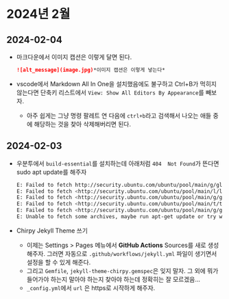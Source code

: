 # 2024년 2월

## 2024-02-04

- 마크다운에서 이미지 캡션은 이렇게 달면 된다.

    ```markdown
    ![alt_message](image.jpg)*이미지 캡션은 이렇게 넣는다*
    ```

- vscode에서 Markdown All In One을 설치했음에도 불구하고 Ctrl+B가 먹히지 않는다면 단축키 리스트에서 `View: Show All Editors By Appearance`를 빼보자.  
  - 아주 쉽게는 그냥 명령 팔레트 연 다음에 `ctrl+b`라고 검색해서 나오는 애들 중에 해당하는 것을 찾아 삭제해버리면 된다.  

## 2024-02-03

- 우분투에서 `build-essential`를 설치하는데 아래처럼 `404  Not Found`가 뜬다면 sudo apt update를 해주자

    ```bash
    E: Failed to fetch http://security.ubuntu.com/ubuntu/pool/main/g/glibc/libc-dev-bin_2.35-0ubuntu3.4_amd64.deb  404  Not Found [IP: 91.189.91.82 80]
    E: Failed to fetch <http://security.ubuntu.com/ubuntu/pool/main/l/linux/linux-libc-dev_5.15.0-89.99_amd64.deb>  404  Not Found [IP: 91.189.91.82 80]
    E: Failed to fetch <http://security.ubuntu.com/ubuntu/pool/main/g/glibc/libc6-dev_2.35-0ubuntu3.4_amd64.deb>  404  Not Found [IP: 91.189.91.82 80]
    E: Failed to fetch <http://security.ubuntu.com/ubuntu/pool/main/t/tiff/libtiff5_4.3.0-6ubuntu0.6_amd64.deb>  404  Not Found [IP: 91.189.91.82 80]
    E: Failed to fetch <http://security.ubuntu.com/ubuntu/pool/main/g/glibc/libc-devtools_2.35-0ubuntu3.4_amd64.deb>  404  Not Found [IP: 91.189.91.82 80]
    E: Unable to fetch some archives, maybe run apt-get update or try with --fix-missing?
    ```

- Chirpy Jekyll Theme 쓰기
  - 이제는 Settings > Pages 메뉴에서 **GitHub Actions** Sources를 새로 생성해주자. 그러면 자동으로 `.github/workflows/jekyll.yml` 파일이 생기면서 설정을 할 수 있게 해준다.
  - 그리고 `Gemfile`, `jekyll-theme-chirpy.gemspec`은 잊지 말자. 그 외에 뭐가 들어가야 하는지 말아야 하는지 찾아야 하는데 정확히는 잘 모르겠음...
  - `_config.yml`에서 `url` 은 https로 시작하게 해주자.
